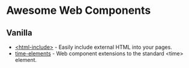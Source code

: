 # Awesome Web Components

## Vanilla

- [\<html-include\>](https://github.com/justinfagnani/html-include-element) - Easily include external HTML into your pages.
- [time-elements](https://github.com/github/time-elements) - Web component extensions to the standard \<time\> element.
